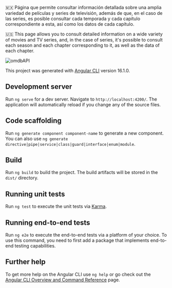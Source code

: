 🇲🇽 Página que permite consultar información detallada sobre una amplia variedad de películas y series de televisión, además de       que, en el caso de las series, es posible consultar cada temporada y cada capítulo correspondiente a esta, así como los datos     de cada capítulo.

🇺🇸 This page allows you to consult detailed information on a wide variety of movies and TV series, and, in the case of series,       it's possible to consult each season and each chapter corresponding to it, as well as the data of each chapter.

![omdbAPI](https://github.com/MauricioBarrueta/omdbAPI/assets/60496232/2bf7a3e7-d712-4ba1-95cb-f3988c8bf5ce)


This project was generated with [Angular CLI](https://github.com/angular/angular-cli) version 16.1.0.
## Development server

Run `ng serve` for a dev server. Navigate to `http://localhost:4200/`. The application will automatically reload if you change any of the source files.

## Code scaffolding

Run `ng generate component component-name` to generate a new component. You can also use `ng generate directive|pipe|service|class|guard|interface|enum|module`.

## Build

Run `ng build` to build the project. The build artifacts will be stored in the `dist/` directory.

## Running unit tests

Run `ng test` to execute the unit tests via [Karma](https://karma-runner.github.io).

## Running end-to-end tests

Run `ng e2e` to execute the end-to-end tests via a platform of your choice. To use this command, you need to first add a package that implements end-to-end testing capabilities.

## Further help

To get more help on the Angular CLI use `ng help` or go check out the [Angular CLI Overview and Command Reference](https://angular.io/cli) page.
